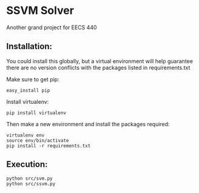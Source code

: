 # SSVM Solver

Another grand project for EECS 440


## Installation:

You could install this globally, but a virtual environment will help guarantee there are no version conflicts
with the packages listed in requirements.txt

Make sure to get pip:

    easy_install pip
    
Install virtualenv:

    pip install virtualenv

Then make a new environment and install the packages required:

    virtualenv env
    source env/bin/activate
    pip install -r requirements.txt
    
    
## Execution:

    python src/svm.py
    python src/ssvm.py
    